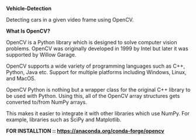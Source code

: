 **Vehicle-Detection**

Detecting cars in a given video frame using OpenCV.

**What Is OpenCV?**

OpenCV is a Python library which is designed to solve computer vision problems. OpenCV was originally developed in 1999 by Intel but later it was supported by Willow Garage.

OpenCV supports a wide variety of programming languages such as C++, Python, Java etc. Support for multiple platforms including Windows, Linux, and MacOS.

OpenCV Python is nothing but a wrapper class for the original C++ library to be used with Python. Using this, all of the OpenCV array structures gets converted to/from NumPy arrays.

This makes it easier to integrate it with other libraries which use NumPy. For example, libraries such as SciPy and Matplotlib.

**FOR INSTALLTION :: https://anaconda.org/conda-forge/opencv**

